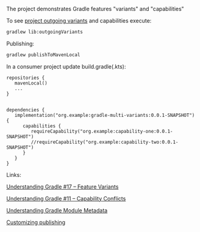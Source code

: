 The project demonstrates Gradle features "variants" and "capabilities"


To see [project outgoing variants](https://docs.gradle.org/current/userguide/variant_model.html#sec:variant-visual) and capabilities execute:

```cmd
gradlew lib:outgoingVariants
```

Publishing:
```cmd
gradlew publishToMavenLocal
```

In a consumer project update build.gradle(.kts):

```
repositories {
   mavenLocal()
   ...
}


dependencies {
   implementation("org.example:gradle-multi-variants:0.0.1-SNAPSHOT") {
      capabilities {
         requireCapability("org.example:capability-one:0.0.1-SNAPSHOT")
         //requireCapability("org.example:capability-two:0.0.1-SNAPSHOT")
      }
   }
}
```




Links:

[Understanding Gradle #17 – Feature Variants](https://www.youtube.com/watch?v=XCzyUESaBHQ)

[Understanding Gradle #11 – Capability Conflicts](https://www.youtube.com/watch?v=5g20kbbqBFk&list=PLWQK2ZdV4Yl2k2OmC_gsjDpdIBTN0qqkE&index=11)

[Understanding Gradle Module Metadata](https://docs.gradle.org/current/userguide/publishing_gradle_module_metadata.html)

[Customizing publishing](https://docs.gradle.org/current/userguide/publishing_customization.html)
